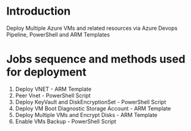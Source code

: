 # Introduction 
Deploy Multiple Azure VMs and related resources via Azure Devops Pipeline, PowerShell and ARM Templates

# Jobs sequence and methods used for deployment 

1.	Deploy VNET                                     - ARM Template
2.  Peer Vnet									                    	- PowerShell Script
3.	Deploy KeyVault and DiskEncryptionSet           - PowerShell Script 
4.	Deploy VM Boot Diagnostic Storage Account       - ARM Template
5.	Deploy Multiple VMs and Encrypt Disks           - ARM Template
6.  Enable VMs Backup					                      - PowerShell Script	




